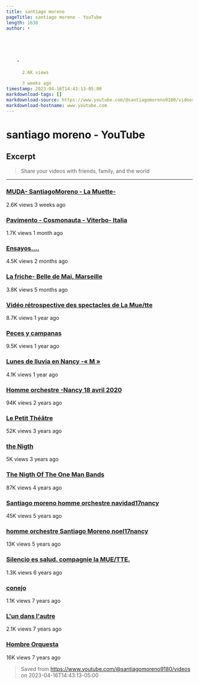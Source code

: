 ```yaml
---
title: santiago moreno
pageTitle: santiago moreno - YouTube
length: 1638
author: •
    
  
  
    
    
    •
    
      2.6K views
    
      3 weeks ago
timestamp: 2023-04-16T14:43:13-05:00
markdownload-tags: []
markdownload-source: https://www.youtube.com/@santiagomoreno9180/videos
markdownload-hostname: www.youtube.com
---
```


# santiago moreno - YouTube

## Excerpt
> Share your videos with friends, family, and the world

---
### [MUDA- SantiagoMoreno - La Muette-](https://www.youtube.com/watch?v=TnwU6PmvUjI "MUDA- SantiagoMoreno - La Muette-")

2.6K views 3 weeks ago

### [Pavimento - Cosmonauta - Viterbo- Italia](https://www.youtube.com/watch?v=8i71VJZFBlQ "Pavimento - Cosmonauta - Viterbo- Italia")

1.7K views 1 month ago

### [Ensayos….](https://www.youtube.com/watch?v=OGan-yQBRS0 "Ensayos….")

4.5K views 2 months ago

### [La friche- Belle de Mai, Marseille](https://www.youtube.com/watch?v=6EYTay9n-TA "La friche- Belle de Mai, Marseille")

3.8K views 5 months ago

### [Vidéo rétrospective des spectacles de La Mue/tte](https://www.youtube.com/watch?v=8qZlKFaRYj0 "Vidéo rétrospective des spectacles de La Mue/tte")

8.7K views 1 year ago

### [Peces y campanas](https://www.youtube.com/watch?v=vIKBadRFOBg "Peces y campanas")

9.5K views 1 year ago

### [Lunes de lluvia en Nancy -« M »](https://www.youtube.com/watch?v=1NBwPlOeoLs "Lunes de lluvia en Nancy -« M »")

4.1K views 1 year ago

### [Homme orchestre -Nancy 18 avril 2020](https://www.youtube.com/watch?v=yfPBApJcqMA "Homme orchestre -Nancy 18 avril 2020")

94K views 2 years ago

### [Le Petit Théâtre](https://www.youtube.com/watch?v=_HSAYTAkpBI "Le Petit Théâtre")

52K views 3 years ago

### [the Nigth](https://www.youtube.com/watch?v=Jhb2rzMrrP4 "the Nigth")

5K views 3 years ago

### [The Nigth Of The One Man Bands](https://www.youtube.com/watch?v=S8aGrTdN1Ns "The Nigth Of The One Man Bands")

87K views 4 years ago

### [Santiago moreno homme orchestre navidad17nancy](https://www.youtube.com/watch?v=hZpyK9lGAG4 "Santiago moreno homme orchestre navidad17nancy")

45K views 5 years ago

### [homme orchestre Santiago Moreno noel17nancy](https://www.youtube.com/watch?v=dqRRIER_-a4 "homme orchestre Santiago Moreno noel17nancy")

13K views 5 years ago

### [Silencio es salud. compagnie la MUE/TTE.](https://www.youtube.com/watch?v=wU2BxQRmVRY "Silencio es salud. compagnie la MUE/TTE.")

1.3K views 6 years ago

### [conejo](https://www.youtube.com/watch?v=YjQmC8MZIXc "conejo")

1.1K views 7 years ago

### [L'un dans l'autre](https://www.youtube.com/watch?v=Ir25NE4__3Q "L'un dans l'autre")

2.1K views 7 years ago

### [Hombre Orquesta](https://www.youtube.com/watch?v=0Xu6k-k4HO4 "Hombre Orquesta")

16K views 7 years ago

> Saved from https://www.youtube.com/@santiagomoreno9180/videos on 2023-04-16T14:43:13-05:00